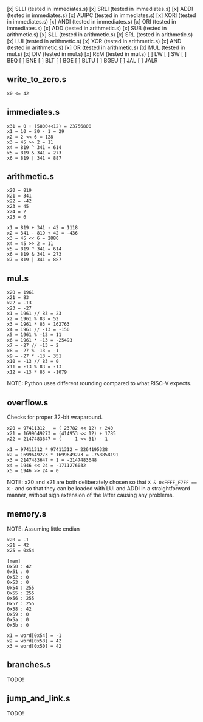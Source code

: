 [x] SLLI (tested in immediates.s)
[x] SRLI (tested in immediates.s)
[x] ADDI (tested in immediates.s)
[x] AUIPC (tested in immediates.s)
[x] XORI (tested in immediates.s)
[x] ANDI (tested in immediates.s)
[x] ORI (tested in immediates.s)
[x] ADD (tested in arithmetic.s)
[x] SUB (tested in arithmetic.s)
[x] SLL (tested in arithmetic.s)
[x] SRL (tested in arithmetic.s)
[x] LUI (tested in arithmetic.s)
[x] XOR (tested in arithmetic.s)
[x] AND (tested in arithmetic.s)
[x] OR (tested in arithmetic.s)
[x] MUL (tested in mul.s)
[x] DIV (tested in mul.s)
[x] REM (tested in mul.s)
[ ] LW
[ ] SW
[ ] BEQ
[ ] BNE
[ ] BLT
[ ] BGE
[ ] BLTU
[ ] BGEU
[ ] JAL
[ ] JALR

## write_to_zero.s

```
x0 <= 42
```


## immediates.s

```
x31 = 0 + (5800<<12) = 23756800
x1 = 10 + 20 - 1 = 29
x2 = 2 << 6 = 128
x3 = 45 >> 2 = 11
x4 = 819 ^ 341 = 614
x5 = 819 & 341 = 273
x6 = 819 | 341 = 887
```

## arithmetic.s

```
x20 = 819
x21 = 341
x22 = -42
x23 = 45
x24 = 2
x25 = 6

x1 = 819 + 341 - 42 = 1118
x2 = 341 - 819 + 42 = -436
x3 = 45 << 6 = 2880
x4 = 45 >> 2 = 11
x5 = 819 ^ 341 = 614
x6 = 819 & 341 = 273
x7 = 819 | 341 = 887
```

## mul.s

```
x20 = 1961
x21 = 83
x22 = -13
x23 = -27
x1 = 1961 // 83 = 23
x2 = 1961 % 83 = 52
x3 = 1961 * 83 = 162763
x4 = 1961 // -13 = -150
x5 = 1961 % -13 = 11
x6 = 1961 * -13 = -25493
x7 = -27 // -13 = 2
x8 = -27 % -13 = -1
x9 = -27 * -13 = 351
x10 = -13 // 83 = 0
x11 = -13 % 83 = -13
x12 = -13 * 83 = -1079
```

NOTE: Python uses different rounding compared to what RISC-V expects.


## overflow.s

Checks for proper 32-bit wraparound.

```
x20 = 97411312   = ( 23782 << 12) + 240
x21 = 1699649273 = (414953 << 12) + 1785
x22 = 2147483647 = (     1 << 31) - 1

x1 = 97411312 * 97411312 = 2264195328
x2 = 1699649273 * 1699649273 = -758858191
x3 = 2147483647 + 1 = -2147483648
x4 = 1946 << 24 = -1711276032
x5 = 1946 >> 24 = 0
```

NOTE: x20 and x21 are both deliberately chosen so that `X & 0xFFFF_F7FF == X` -
and so that they can be loaded with LUI and ADDI in a straightforward manner,
without sign extension of the latter causing any problems.

## memory.s

NOTE: Assuming little endian

```
x20 = -1
x21 = 42
x25 = 0x54

[mem]
0x50 : 42
0x51 : 0
0x52 : 0
0x53 : 0
0x54 : 255
0x55 : 255
0x56 : 255
0x57 : 255
0x58 : 42
0x59 : 0
0x5a : 0
0x5b : 0

x1 = word[0x54] = -1
x2 = word[0x58] = 42
x3 = word[0x50] = 42
```

## branches.s

TODO!

## jump_and_link.s

TODO!
